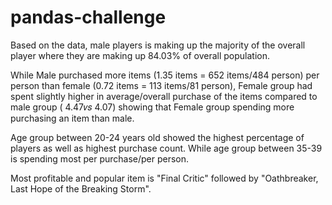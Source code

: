 # pandas-challenge

Based on the data, male players is making up the majority of the overall player where they are making up 84.03% of overall population.

While Male purchased more items (1.35 items = 652 items/484 person) per person than female (0.72 items = 113 items/81 person), Female group had spent slightly higher in average/overall purchase of the items compared to male group ( 4.47𝑣𝑠 4.07) showing that Female group spending more purchasing an item than male.

Age group between 20-24 years old showed the highest percentage of players as well as highest purchase count. While age group between 35-39 is spending most per purchase/per person.

Most profitable and popular item is "Final Critic" followed by "Oathbreaker, Last Hope of the Breaking Storm".
